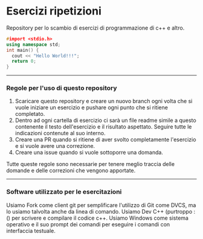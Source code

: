# Esercizi ripetizioni
Repository per lo scambio di esercizi di programmazione di c++ e altro.

```c++
#import <stdio.h>
using namespace std;
int main() {
  cout << "Hello World!!!";
  return 0;
}
```

---
### Regole per l'uso di questo repository
1. Scaricare questo repository e creare un nuovo branch ogni volta che si vuole iniziare un esercizio e pushare ogni punto che si ritiene completato.
1. Dentro ad ogni cartella di esercizio ci sarà un file readme simile a questo contenente il testo dell'esercizio e il risultato aspettato. Seguire tutte le indicazioni contenute al suo interno.
1. Creare una PR quando si ritiene di aver svolto completamente l'esercizio e si vuole avere una correzione.
1. Creare una issue quando si vuole sottoporre una domanda.

Tutte queste regole sono necessarie per tenere meglio traccia delle domande e delle correzioni che vengono apportate.

---
### Software utilizzato per le esercitazioni
Usiamo Fork come client git per semplificare l'utilizzo di Git come DVCS, ma lo usiamo talvolta anche da linea di comando.
Usiamo Dev C++ (purtroppo :() per scrivere e compilare il codice c++.
Usiamo Windows come sistema operativo e il suo prompt dei comandi per eseguire i comandi con interfaccia testuale.
